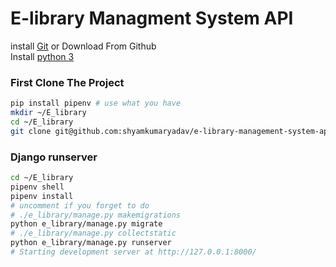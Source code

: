 # E-library Managment System API

install [Git](https://git-scm.com/) or Download From Github  
Install [python 3](https://www.python.org/)  

### First Clone The Project  

```bash
pip install pipenv # use what you have
mkdir ~/E_library
cd ~/E_library
git clone git@github.com:shyamkumaryadav/e-library-management-system-api.git .
```  


### Django runserver
```bash  
cd ~/E_library
pipenv shell
pipenv install
# uncomment if you forget to do
# ./e_library/manage.py makemigrations
python e_library/manage.py migrate
# ./e_library/manage.py collectstatic
python e_library/manage.py runserver
# Starting development server at http://127.0.0.1:8000/

```